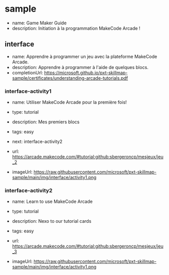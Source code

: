 # sample
* name: Game Maker Guide
* description: Initiation à la programmation MakeCode Arcade !

## interface
* name: Apprendre à programmer un jeu avec la plateforme MakeCode Arcade.
* description: Apprendre à programmer à l'aide de quelques blocs.
* completionUrl: https://microsoft.github.io/pxt-skillmap-sample/certificates/understanding-arcade-tutorials.pdf

### interface-activity1

* name: Utiliser MakeCode Arcade pour la première fois!
* type: tutorial
* description: Mes premiers blocs
* tags: easy
* next: interface-activity2

* url: https://arcade.makecode.com/#tutorial:github:sbergeroncp/mesjeux/jeu_2 
* imageUrl: https://raw.githubusercontent.com/microsoft/pxt-skillmap-sample/main/img/interface/activity1.png

### interface-activity2

* name: Learn to use MakeCode Arcade
* type: tutorial
* description: Nexo to our tutorial cards
* tags: easy

* url: https://arcade.makecode.com/#tutorial:github:sbergeroncp/mesjeux/jeu_3
* imageUrl: https://raw.githubusercontent.com/microsoft/pxt-skillmap-sample/main/img/interface/activity1.png
